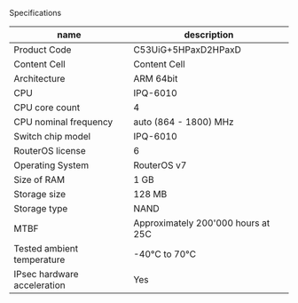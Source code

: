


Specifications

| name  | description |
| ------------- | ------------- |
| Product Code | C53UiG+5HPaxD2HPaxD  |
| Content Cell  | Content Cell |
| Architecture | ARM 64bit |
| CPU |	IPQ-6010 |
| CPU core count | 4 |
| CPU nominal frequency | auto (864 - 1800) MHz |
| Switch chip model | IPQ-6010 |
| RouterOS license | 6 |
| Operating System | RouterOS v7 |
| Size of RAM |	1 GB |
| Storage size | 128 MB |
| Storage type | NAND |
| MTBF | Approximately 200'000 hours at 25C |
| Tested ambient temperature | -40°C to 70°C |
| IPsec hardware acceleration |	Yes |

